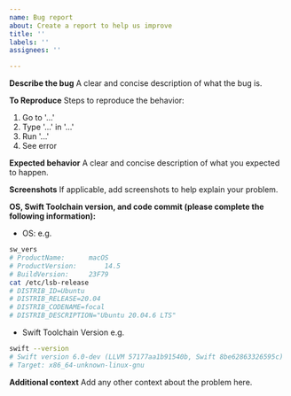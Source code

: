 ```yaml
---
name: Bug report
about: Create a report to help us improve
title: ''
labels: ''
assignees: ''

---
```


**Describe the bug**
A clear and concise description of what the bug is.

**To Reproduce**
Steps to reproduce the behavior:
1. Go to '...'
2. Type '...' in '...'
3. Run '...'
4. See error

**Expected behavior**
A clear and concise description of what you expected to happen.

**Screenshots**
If applicable, add screenshots to help explain your problem.

**OS, Swift Toolchain version, and code commit (please complete the following information):**
 - OS: e.g. 
```sh
sw_vers
# ProductName:		macOS
# ProductVersion:		14.5
# BuildVersion:		23F79
cat /etc/lsb-release
# DISTRIB_ID=Ubuntu
# DISTRIB_RELEASE=20.04
# DISTRIB_CODENAME=focal
# DISTRIB_DESCRIPTION="Ubuntu 20.04.6 LTS"
```

 - Swift Toolchain Version e.g. 
```sh
swift --version
# Swift version 6.0-dev (LLVM 57177aa1b91540b, Swift 8be62863326595c)
# Target: x86_64-unknown-linux-gnu
```


**Additional context**
Add any other context about the problem here.
